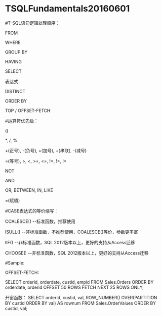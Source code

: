 # TSQLFundamentals20160601

#T-SQL语句逻辑处理顺序：

FROM

WHERE

GROUP BY

HAVING

SELECT

  表达式

  DISTINCT

ORDER BY

  TOP / OFFSET-FETCH



#运算符优先级：

()

*, /, %

+(正号), -(负号), +(加号), +(串联), -(减号)

=(等号), >, <, >=, <=, !=, !>, !<

NOT

AND

OR, BETWEEN, IN, LIKE

=(赋值)



#CASE表达式的等价缩写：

COALESCE() --标准函数，推荐使用

ISULL() --非标准函数，不推荐使用，COALESCE()等价，参数更丰富

IIF() --非标准函数，SQL 2012版本以上，更好的支持从Access迁移

CHOOSE() --非标准函数，SQL 2012版本以上，更好的支持从Access迁移



#Sample:

OFFSET-FETCH:

SELECT orderid, orderdate, custid, empid
FROM Sales.Orders
ORDER BY orderdate, orderid
OFFSET 50 ROWS FETCH NEXT 25 ROWS ONLY;


开窗函数：
SELECT orderid, custid, val,
  ROW_NUMBER() OVER(PARTITION BY custid
                    ORDER BY val) AS rownum
FROM Sales.OrderValues
ORDER BY custid, val;



